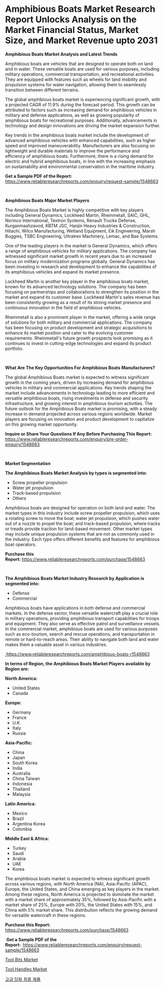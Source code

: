 <p><h1>Amphibious Boats Market Research Report Unlocks Analysis on the Market Financial Status, Market Size, and Market Revenue upto 2031</h1></p><p><strong>Amphibious Boats Market Analysis and Latest Trends</strong></p>
<p><p>Amphibious boats are vehicles that are designed to operate both on land and in water. These versatile boats are used for various purposes, including military operations, commercial transportation, and recreational activities. They are equipped with features such as wheels for land mobility and propulsion systems for water navigation, allowing them to seamlessly transition between different terrains.</p><p>The global amphibious boats market is experiencing significant growth, with a projected CAGR of 11.9% during the forecast period. This growth can be attributed to factors such as increasing demand for amphibious vehicles in military and defense applications, as well as growing popularity of amphibious boats for recreational purposes. Additionally, advancements in technology and design innovations are driving the market expansion further.</p><p>Key trends in the amphibious boats market include the development of advanced amphibious vehicles with enhanced capabilities, such as higher speed and improved maneuverability. Manufacturers are also focusing on lightweight and durable materials to improve the performance and efficiency of amphibious boats. Furthermore, there is a rising demand for electric and hybrid amphibious boats, in line with the increasing emphasis on sustainability and environmental conservation in the maritime industry.</p></p>
<p><strong>Get a Sample PDF of the Report:&nbsp;</strong> <a href="https://www.reliableresearchreports.com/enquiry/request-sample/1548663">https://www.reliableresearchreports.com/enquiry/request-sample/1548663</a></p>
<p>&nbsp;</p>
<p><strong>Amphibious Boats Major Market Players</strong></p>
<p><p>The Amphibious Boats Market is highly competitive with key players including General Dynamics, Lockheed Martin, Rheinmetall, SAIC, GHL, Norinco International, Textron Systems, Renault Trucks Defense, Kurganmashzavod, KBTM JSC, Hanjin Heavy Industries & Construction, Hitachi, Wilco Manufacturing, Wetland Equipment, Eik Engineering, Marsh Buggies, TSBC Engineering, Ultratrex Machinery, Lemac, and Bae Systems.</p><p>One of the leading players in the market is General Dynamics, which offers a range of amphibious vehicles for military applications. The company has witnessed significant market growth in recent years due to an increased focus on military modernization programs globally. General Dynamics has been investing in research and development to enhance the capabilities of its amphibious vehicles and expand its market presence.</p><p>Lockheed Martin is another key player in the amphibious boats market, known for its advanced technology solutions. The company has been focusing on partnerships and collaborations to strengthen its position in the market and expand its customer base. Lockheed Martin's sales revenue has been consistently growing as a result of its strong market presence and continuous innovation in the field of amphibious vehicles.</p><p>Rheinmetall is also a prominent player in the market, offering a wide range of solutions for both military and commercial applications. The company has been focusing on product development and strategic acquisitions to enhance its market position and cater to the evolving customer requirements. Rheinmetall's future growth prospects look promising as it continues to invest in cutting-edge technologies and expand its product portfolio.</p></p>
<p>&nbsp;</p>
<p><strong>What Are The Key Opportunities For Amphibious Boats Manufacturers?</strong></p>
<p><p>The global Amphibious Boats market is expected to witness significant growth in the coming years, driven by increasing demand for amphibious vehicles in military and commercial applications. Key trends shaping the market include advancements in technology leading to more efficient and versatile amphibious boats, rising investments in defense and security infrastructure, and growing interest in amphibious tourism activities. The future outlook for the Amphibious Boats market is promising, with a steady increase in demand projected across various regions worldwide. Market players are focusing on innovation and product development to capitalize on this growing market opportunity.</p></p>
<p><strong>Inquire or Share Your Questions If Any Before Purchasing This Report:</strong> <a href="https://www.reliableresearchreports.com/enquiry/pre-order-enquiry/1548663">https://www.reliableresearchreports.com/enquiry/pre-order-enquiry/1548663</a></p>
<p>&nbsp;</p>
<p><strong>Market Segmentation</strong></p>
<p><strong>The Amphibious Boats Market Analysis by types is segmented into:</strong></p>
<p><ul><li>Screw propeller propulsion</li><li>Water jet propulsion</li><li>Track-based propulsion</li><li>Others</li></ul></p>
<p><p>Amphibious boats are designed for operation on both land and water. The market types in this industry include screw propeller propulsion, which uses a rotating screw to move the boat; water jet propulsion, which pushes water out of a nozzle to propel the boat; and track-based propulsion, where tracks or treads provide traction for land-based movement. Other market types may include unique propulsion systems that are not as commonly used in the industry. Each type offers different benefits and features for amphibious boat operators.</p></p>
<p><strong>Purchase this Report:&nbsp;</strong><a href="https://www.reliableresearchreports.com/purchase/1548663">https://www.reliableresearchreports.com/purchase/1548663</a></p>
<p>&nbsp;</p>
<p><strong>The Amphibious Boats Market Industry Research by Application is segmented into:</strong></p>
<p><ul><li>Defense</li><li>Commercial</li></ul></p>
<p><p>Amphibious boats have applications in both defense and commercial markets. In the defense sector, these versatile watercraft play a crucial role in military operations, providing amphibious transport capabilities for troops and equipment. They also serve as effective patrol and surveillance vessels. In the commercial market, amphibious boats are used for various purposes such as eco-tourism, search and rescue operations, and transportation in remote or hard-to-reach areas. Their ability to navigate both land and water makes them a valuable asset in various industries.</p></p>
<p><a href="https://www.reliableresearchreports.com/amphibious-boats-r1548663">&nbsp;https://www.reliableresearchreports.com/amphibious-boats-r1548663</a></p>
<p><strong>In terms of Region, the Amphibious Boats Market Players available by Region are:</strong></p>
<p>
    <p> <strong> North America: </strong>
        <ul>
            <li>United States</li>
            <li>Canada</li>
        </ul>
        </p> 
    <p> <strong> Europe: </strong>
        <ul>
            <li>Germany</li>
            <li>France</li>
            <li>U.K.</li>
            <li>Italy</li>
            <li>Russia</li>
        </ul>
        </p> 
    <p> <strong> Asia-Pacific: </strong>
        <ul>
            <li>China</li>
            <li>Japan</li>
            <li>South Korea</li>
            <li>India</li>
            <li>Australia</li>
            <li>China Taiwan</li>
            <li>Indonesia</li>
            <li>Thailand</li>
            <li>Malaysia</li>
        </ul>
        </p> 
    <p> <strong> Latin America: </strong>
        <ul>
            <li>Mexico</li>
            <li>Brazil</li>
            <li>Argentina Korea</li>
            <li>Colombia</li>
        </ul>
        </p> 
    <p> <strong> Middle East & Africa: </strong>
        <ul>
            <li>Turkey</li>
            <li>Saudi</li>
            <li>Arabia</li>
            <li>UAE</li>
            <li>Korea</li>
        </ul>
    </p>
    </p>
<p><p>The amphibious boats market is expected to witness significant growth across various regions, with North America (NA), Asia-Pacific (APAC), Europe, the United States, and China emerging as key players in the market. Among these regions, North America is projected to dominate the market with a market share of approximately 35%, followed by Asia-Pacific with a market share of 25%, Europe with 20%, the United States with 15%, and China with 5% market share. This distribution reflects the growing demand for versatile watercraft in these regions.</p></p>
<p><strong>Purchase this Report: </strong><a href="https://www.reliableresearchreports.com/purchase/1548663">https://www.reliableresearchreports.com/purchase/1548663</a></p>
<p>&nbsp;<strong>Get a Sample PDF of the Report:&nbsp;&nbsp;</strong><a href="https://www.reliableresearchreports.com/enquiry/request-sample/1548663">https://www.reliableresearchreports.com/enquiry/request-sample/1548663</a></p>
<p><strong></strong></p>
<p><p><a href="https://github.com/bobicer/Market-Research-Report-List-3/blob/main/tool-bits-market.md">Tool Bits Market</a></p><p><a href="https://github.com/globismark/Market-Research-Report-List-3/blob/main/tool-handles-market.md">Tool Handles Market</a></p><p><a href="https://github.com/fernandotryO5lson96765/Market-Research-Report-List-1/blob/main/617180930696.md">고급 당화 최종 제품</a></p></p>